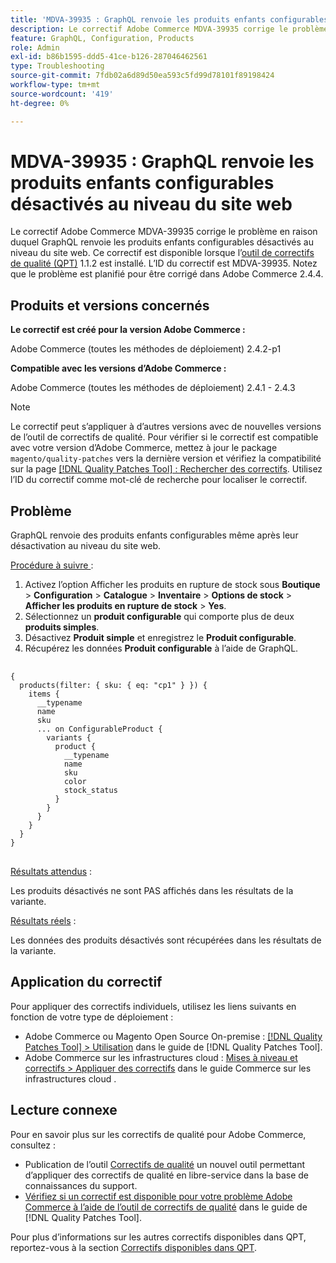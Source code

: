 ```yaml
---
title: 'MDVA-39935 : GraphQL renvoie les produits enfants configurables désactivés au niveau du site web »'
description: Le correctif Adobe Commerce MDVA-39935 corrige le problème en raison duquel GraphQL renvoie les produits enfants configurables désactivés au niveau du site web. Ce correctif est disponible lorsque l’outil [Outil de correctifs de la qualité (QPT)](https://experienceleague.adobe.com/fr/docs/commerce-operations/tools/quality-patches-tool/quality-patches-tool-to-self-serve-quality-patches) 1.1.2 est installé. L’ID du correctif est MDVA-39935. Notez que le problème est planifié pour être corrigé dans Adobe Commerce 2.4.4.
feature: GraphQL, Configuration, Products
role: Admin
exl-id: b86b1595-ddd5-41ce-b126-287046462561
type: Troubleshooting
source-git-commit: 7fdb02a6d89d50ea593c5fd99d78101f89198424
workflow-type: tm+mt
source-wordcount: '419'
ht-degree: 0%

---
```


# MDVA-39935 : GraphQL renvoie les produits enfants configurables désactivés au niveau du site web

Le correctif Adobe Commerce MDVA-39935 corrige le problème en raison duquel GraphQL renvoie les produits enfants configurables désactivés au niveau du site web. Ce correctif est disponible lorsque l’[outil de correctifs de qualité (QPT)](https://experienceleague.adobe.com/fr/docs/commerce-operations/tools/quality-patches-tool/quality-patches-tool-to-self-serve-quality-patches) 1.1.2 est installé. L’ID du correctif est MDVA-39935. Notez que le problème est planifié pour être corrigé dans Adobe Commerce 2.4.4.

## Produits et versions concernés

**Le correctif est créé pour la version Adobe Commerce :**

Adobe Commerce (toutes les méthodes de déploiement) 2.4.2-p1

**Compatible avec les versions d’Adobe Commerce :**

Adobe Commerce (toutes les méthodes de déploiement) 2.4.1 - 2.4.3

>[!NOTE]
>
>Le correctif peut s’appliquer à d’autres versions avec de nouvelles versions de l’outil de correctifs de qualité. Pour vérifier si le correctif est compatible avec votre version d’Adobe Commerce, mettez à jour le package `magento/quality-patches` vers la dernière version et vérifiez la compatibilité sur la page [[!DNL Quality Patches Tool] : Rechercher des correctifs](https://experienceleague.adobe.com/fr/docs/commerce-operations/tools/quality-patches-tool/quality-patches-tool-to-self-serve-quality-patches). Utilisez l’ID du correctif comme mot-clé de recherche pour localiser le correctif.

## Problème

GraphQL renvoie des produits enfants configurables même après leur désactivation au niveau du site web.

<u>Procédure à suivre </u> :

1. Activez l’option Afficher les produits en rupture de stock sous **Boutique** > **Configuration** > **Catalogue** > **Inventaire** > **Options de stock** > **Afficher les produits en rupture de stock** > **Yes**.
1. Sélectionnez un **produit configurable** qui comporte plus de deux **produits simples**.
1. Désactivez **Produit simple** et enregistrez le **Produit configurable**.
1. Récupérez les données **Produit configurable** à l’aide de GraphQL.

<pre>
  <code class="language-graphql">
&lbrace;
  products(filter: { sku: { eq: "cp1" } }) &lbrace;
    items &lbrace;
      __typename
      name
      sku
      ... on ConfigurableProduct &lbrace;
        variants &lbrace;
          product &lbrace;
            __typename
            name
            sku
            color
            stock_status
          &rbrace;
        &rbrace;
      &rbrace;
    &rbrace;
  &rbrace;
&rbrace;
</code>
</pre>

<u>Résultats attendus</u> :

Les produits désactivés ne sont PAS affichés dans les résultats de la variante.

<u>Résultats réels</u> :

Les données des produits désactivés sont récupérées dans les résultats de la variante.

## Application du correctif

Pour appliquer des correctifs individuels, utilisez les liens suivants en fonction de votre type de déploiement :

* Adobe Commerce ou Magento Open Source On-premise : [[!DNL Quality Patches Tool] > Utilisation](/help/tools/quality-patches-tool/usage.md) dans le guide de [!DNL Quality Patches Tool].
* Adobe Commerce sur les infrastructures cloud : [Mises à niveau et correctifs > Appliquer des correctifs](https://experienceleague.adobe.com/docs/commerce-cloud-service/user-guide/develop/upgrade/apply-patches.html?lang=fr) dans le guide Commerce sur les infrastructures cloud .

## Lecture connexe

Pour en savoir plus sur les correctifs de qualité pour Adobe Commerce, consultez :

* Publication de l’outil [Correctifs de qualité](https://experienceleague.adobe.com/fr/docs/commerce-operations/tools/quality-patches-tool/quality-patches-tool-to-self-serve-quality-patches) un nouvel outil permettant d’appliquer des correctifs de qualité en libre-service dans la base de connaissances du support.
* [Vérifiez si un correctif est disponible pour votre problème Adobe Commerce à l’aide de l’outil de correctifs de qualité](/help/tools/quality-patches-tool/patches-available-in-qpt/check-patch-for-magento-issue-with-magento-quality-patches.md) dans le guide de [!DNL Quality Patches Tool].

Pour plus d’informations sur les autres correctifs disponibles dans QPT, reportez-vous à la section [Correctifs disponibles dans QPT](https://experienceleague.adobe.com/tools/commerce-quality-patches/index.html?lang=fr).
